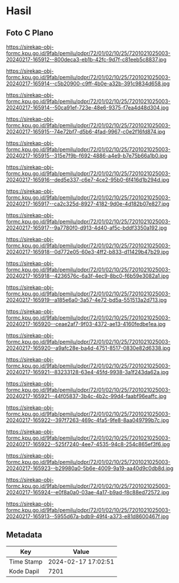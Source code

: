 # Hasil

## Foto C Plano

https://sirekap-obj-formc.kpu.go.id/9fab/pemilu/pdpr/72/01/02/10/25/7201021025003-20240217-165912--800deca3-eb1b-42fc-9d7f-c81eeb5c8837.jpg

https://sirekap-obj-formc.kpu.go.id/9fab/pemilu/pdpr/72/01/02/10/25/7201021025003-20240217-165914--c5b20900-c9ff-4b0e-a32b-391c9834d658.jpg

https://sirekap-obj-formc.kpu.go.id/9fab/pemilu/pdpr/72/01/02/10/25/7201021025003-20240217-165914--50ca91ef-723e-48e6-9375-f7ea4d48d304.jpg

https://sirekap-obj-formc.kpu.go.id/9fab/pemilu/pdpr/72/01/02/10/25/7201021025003-20240217-165915--74e72bf7-d5b6-4fad-9967-c0e2f16fd874.jpg

https://sirekap-obj-formc.kpu.go.id/9fab/pemilu/pdpr/72/01/02/10/25/7201021025003-20240217-165915--315e7f9b-f692-4886-a4e9-b7e75b66a1b0.jpg

https://sirekap-obj-formc.kpu.go.id/9fab/pemilu/pdpr/72/01/02/10/25/7201021025003-20240217-165916--ded5e337-c6e7-4ce2-95b0-6f416d1b294d.jpg

https://sirekap-obj-formc.kpu.go.id/9fab/pemilu/pdpr/72/01/02/10/25/7201021025003-20240217-165917--ca2c325d-8927-4182-9d0e-4d182b07e827.jpg

https://sirekap-obj-formc.kpu.go.id/9fab/pemilu/pdpr/72/01/02/10/25/7201021025003-20240217-165917--9a7780f0-d913-4d40-af5c-bddf3350a192.jpg

https://sirekap-obj-formc.kpu.go.id/9fab/pemilu/pdpr/72/01/02/10/25/7201021025003-20240217-165918--0d772e05-60e3-4ff2-b833-d11429b47b29.jpg

https://sirekap-obj-formc.kpu.go.id/9fab/pemilu/pdpr/72/01/02/10/25/7201021025003-20240217-165918--4236576c-6a3f-4ec9-8bc0-f6b59e3082a1.jpg

https://sirekap-obj-formc.kpu.go.id/9fab/pemilu/pdpr/72/01/02/10/25/7201021025003-20240217-165919--a185e6a0-3a57-4e72-bd5a-551513a2d713.jpg

https://sirekap-obj-formc.kpu.go.id/9fab/pemilu/pdpr/72/01/02/10/25/7201021025003-20240217-165920--ceae2af7-9f03-4372-ae13-4160fedbe1ea.jpg

https://sirekap-obj-formc.kpu.go.id/9fab/pemilu/pdpr/72/01/02/10/25/7201021025003-20240217-165920--a9afc28e-ba4d-4751-8517-0830e82d6338.jpg

https://sirekap-obj-formc.kpu.go.id/9fab/pemilu/pdpr/72/01/02/10/25/7201021025003-20240217-165921--83233128-63e4-45fd-9938-3a1f243da62a.jpg

https://sirekap-obj-formc.kpu.go.id/9fab/pemilu/pdpr/72/01/02/10/25/7201021025003-20240217-165921--44f05837-3b4c-4b2c-99d4-faabf96eaffc.jpg

https://sirekap-obj-formc.kpu.go.id/9fab/pemilu/pdpr/72/01/02/10/25/7201021025003-20240217-165922--397f7263-469c-4fa5-9fe8-8aa049799b7c.jpg

https://sirekap-obj-formc.kpu.go.id/9fab/pemilu/pdpr/72/01/02/10/25/7201021025003-20240217-165922--525f7240-4ee7-4535-94c8-254c865ef3f6.jpg

https://sirekap-obj-formc.kpu.go.id/9fab/pemilu/pdpr/72/01/02/10/25/7201021025003-20240217-165923--b29980a0-5b6e-4009-9a19-aa40d9c0db8d.jpg

https://sirekap-obj-formc.kpu.go.id/9fab/pemilu/pdpr/72/01/02/10/25/7201021025003-20240217-165924--e0f8a0a0-03ae-4a17-b9ad-f8c88ed72572.jpg

https://sirekap-obj-formc.kpu.go.id/9fab/pemilu/pdpr/72/01/02/10/25/7201021025003-20240217-165913--5955d67a-bdb9-49f4-a373-e81d8600467f.jpg


## Metadata

| Key        | Value               |
| ---------- | ------------------- |
| Time Stamp | 2024-02-17 17:02:51 |
| Kode Dapil | 7201                |



